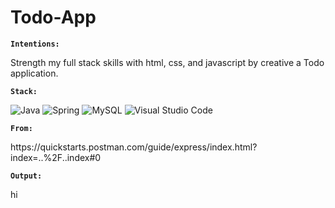 # Todo-App

<b> <code>Intentions:</code> </b>

Strength my full stack skills with html, css, and javascript by creative a Todo application.

<b> <code>Stack:</code> </b>

![Java](https://img.shields.io/badge/java-%23ED8B00.svg?style=for-the-badge&logo=openjdk&logoColor=white)
![Spring](https://img.shields.io/badge/spring-%236DB33F.svg?style=for-the-badge&logo=spring&logoColor=white)
![MySQL](https://img.shields.io/badge/mysql-%2300f.svg?style=for-the-badge&logo=mysql&logoColor=white)
![Visual Studio Code](https://img.shields.io/badge/Visual%20Studio%20Code-0078d7.svg?style=for-the-badge&logo=visual-studio-code&logoColor=white)

<b> <code>From:</code> </b>

<link>https://quickstarts.postman.com/guide/express/index.html?index=..%2F..index#0</link>

<b> <code>Output:</code> </b>

<p>hi</p>

